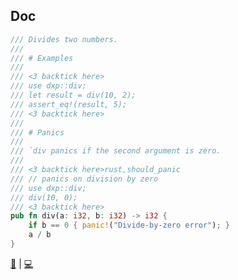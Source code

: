 ## Doc

```rust
/// Divides two numbers.
///
/// # Examples
///
/// <3 backtick here>
/// use dxp::div;
/// let result = div(10, 2);
/// assert_eq!(result, 5);
/// <3 backtick here>
///
/// # Panics
///
/// `div panics if the second argument is zero.
///
/// <3 backtick here>rust,should_panic
/// // panics on division by zero
/// use dxp::div;
/// div(10, 0);
/// <3 backtick here>
pub fn div(a: i32, b: i32) -> i32 {
    if b == 0 { panic!("Divide-by-zero error"); }
    a / b
}
```

[📒](https://doc.rust-lang.org/1.17.0/book/documentation.html) | 
[💻](https://play.rust-lang.org/?version=stable&mode=debug&edition=2018&gist=3451c416fbc58ea406d3760465dd537e)